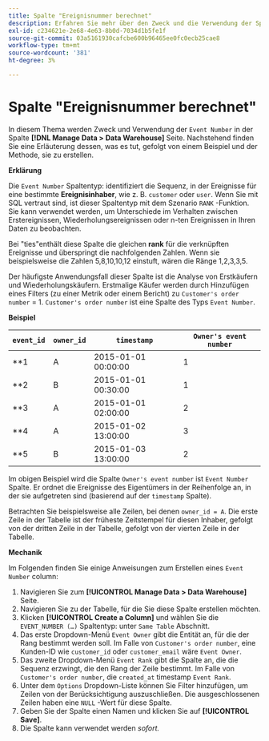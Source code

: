```yaml
---
title: Spalte "Ereignisnummer berechnet"
description: Erfahren Sie mehr über den Zweck und die Verwendung der Spalte Ereignisnummer berechnet .
exl-id: c234621e-2e68-4e63-8b0d-7034d1b5fe1f
source-git-commit: 03a5161930cafcbe600b96465ee0fc0ecb25cae8
workflow-type: tm+mt
source-wordcount: '381'
ht-degree: 3%

---
```


# Spalte &quot;Ereignisnummer berechnet&quot;

In diesem Thema werden Zweck und Verwendung der `Event Number` in der Spalte **[!DNL Manage Data > Data Warehouse]** Seite. Nachstehend finden Sie eine Erläuterung dessen, was es tut, gefolgt von einem Beispiel und der Methode, sie zu erstellen.

**Erklärung**

Die `Event Number` Spaltentyp: identifiziert die Sequenz, in der Ereignisse für eine bestimmte **Ereignisinhaber**, wie z. B. `customer` oder `user`. Wenn Sie mit SQL vertraut sind, ist dieser Spaltentyp mit dem Szenario `RANK` -Funktion. Sie kann verwendet werden, um Unterschiede im Verhalten zwischen Erstereignissen, Wiederholungsereignissen oder n-ten Ereignissen in Ihren Daten zu beobachten.

Bei &quot;ties&quot;enthält diese Spalte die gleichen **rank** für die verknüpften Ereignisse und überspringt die nachfolgenden Zahlen. Wenn sie beispielsweise die Zahlen 5,8,10,10,12 einstuft, wären die Ränge 1,2,3,3,5.

Der häufigste Anwendungsfall dieser Spalte ist die Analyse von Erstkäufern und Wiederholungskäufern. Erstmalige Käufer werden durch Hinzufügen eines Filters (zu einer Metrik oder einem Bericht) zu `Customer's order number` = 1. `Customer's order number` ist eine Spalte des Typs `Event Number`.

**Beispiel**

| **`event_id`** | **`owner_id`** | **`timestamp`** | **`Owner's event number`** |
|--- |--- |--- |--- |
| **1 | A | 2015-01-01 00:00:00 | 1 |
| **2 | B | 2015-01-01 00:30:00 | 1 |
| **3 | A | 2015-01-01 02:00:00 | 2 |
| **4 | A | 2015-01-02 13:00:00 | 3 |
| **5 | B | 2015-01-03 13:00:00 | 2 |

Im obigen Beispiel wird die Spalte `Owner's event number` ist `Event Number` Spalte. Er ordnet die Ereignisse des Eigentümers in der Reihenfolge an, in der sie aufgetreten sind (basierend auf der `timestamp` Spalte).

Betrachten Sie beispielsweise alle Zeilen, bei denen `owner_id = A`. Die erste Zeile in der Tabelle ist der früheste Zeitstempel für diesen Inhaber, gefolgt von der dritten Zeile in der Tabelle, gefolgt von der vierten Zeile in der Tabelle.

**Mechanik**

Im Folgenden finden Sie einige Anweisungen zum Erstellen eines `Event Number` column:

1. Navigieren Sie zum **[!UICONTROL Manage Data > Data Warehouse]** Seite.
1. Navigieren Sie zu der Tabelle, für die Sie diese Spalte erstellen möchten.
1. Klicken **[!UICONTROL Create a Column]** und wählen Sie die `EVENT_NUMBER (…)` Spaltentyp: unter `Same Table` Abschnitt.
1. Das erste Dropdown-Menü `Event Owner` gibt die Entität an, für die der Rang bestimmt werden soll. Im Falle von `Customer's order number`, eine Kunden-ID wie `customer_id` oder `customer_email` wäre `Event Owner`.
1. Das zweite Dropdown-Menü `Event Rank` gibt die Spalte an, die die Sequenz erzwingt, die den Rang der Zeile bestimmt. Im Falle von `Customer's order number`, die `created_at` timestamp `Event Rank`.
1. Unter dem `Options` Dropdown-Liste können Sie Filter hinzufügen, um Zeilen von der Berücksichtigung auszuschließen. Die ausgeschlossenen Zeilen haben eine `NULL` -Wert für diese Spalte.
1. Geben Sie der Spalte einen Namen und klicken Sie auf **[!UICONTROL Save]**.
1. Die Spalte kann verwendet werden _sofort._
